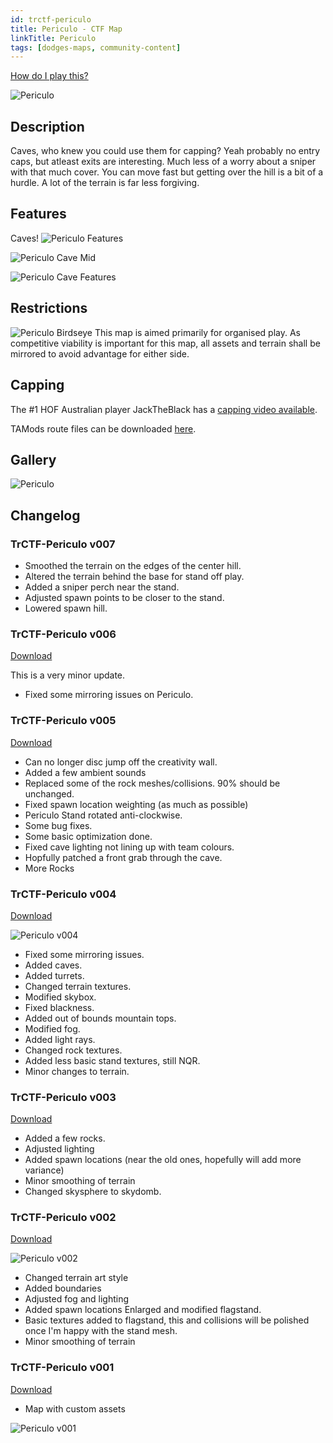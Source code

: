 ```yaml
---
id: trctf-periculo
title: Periculo - CTF Map
linkTitle: Periculo
tags: [dodges-maps, community-content]
---
```


[How do I play this?](/docs/guide-install-setup#playing-community-maps)

![Periculo](/img/maps/periculo-shot.png)

## Description

Caves, who knew you could use them for capping? Yeah probably no entry caps, but atleast exits are interesting. Much less of a worry about a sniper with that much cover. You can move fast but getting over the hill is a bit of a hurdle. A lot of the terrain is far less forgiving.

## Features

Caves!
![Periculo Features](/img/maps/periculo-features.png)

![Periculo Cave Mid](/img/maps/periculo-caves-mid.png)

![Periculo Cave Features](/img/maps/periculo-caves-features.png)

## Restrictions

![Periculo Birdseye](/img/maps/periculo-birdseye.png)
This map is aimed primarily for organised play.
As competitive viability is important for this map, all assets and terrain shall be mirrored to avoid advantage for either side.

## Capping

The #1 HOF Australian player JackTheBlack has a [capping video available](https://youtu.be/izQGpW2qAc8).

TAMods route files can be downloaded [here](/routes/jacktheblacks-periculo-routes.zip).

## Gallery

![Periculo](/img/maps/periculo-bases.png)

## Changelog

### TrCTF-Periculo v007

- Smoothed the terrain on the edges of the center hill.
- Altered the terrain behind the base for stand off play.
- Added a sniper perch near the stand.
- Adjusted spawn points to be closer to the stand.
- Lowered spawn hill.

### TrCTF-Periculo v006

[Download](https://drive.google.com/file/d/1gzeW_rplraKDo1tXjpLsAyujoesf2P1s/view?usp=sharing)

This is a very minor update.

- Fixed some mirroring issues on Periculo.

### TrCTF-Periculo v005

[Download](https://drive.google.com/file/d/1mNzh4lqcJGqVzWOkowzgzgqrDTZbsUfS/view?usp=sharing)

- Can no longer disc jump off the creativity wall.
- Added a few ambient sounds
- Replaced some of the rock meshes/collisions. 90% should be unchanged.
- Fixed spawn location weighting (as much as possible)
- Periculo Stand rotated anti-clockwise.
- Some bug fixes.
- Some basic optimization done.
- Fixed cave lighting not lining up with team colours.
- Hopfully patched a front grab through the cave.
- More Rocks

### TrCTF-Periculo v004

[Download](https://drive.google.com/file/d/1iOdO28uRDKi5UCNfz_FIhkorbWK83ZfJ/view?usp=sharing)

![Periculo v004](/img/maps/periculo-v004.jpeg)

- Fixed some mirroring issues.
- Added caves.
- Added turrets.
- Changed terrain textures.
- Modified skybox.
- Fixed blackness.
- Added out of bounds mountain tops.
- Modified fog.
- Added light rays.
- Changed rock textures.
- Added less basic stand textures, still NQR.
- Minor changes to terrain.

### TrCTF-Periculo v003

[Download](https://drive.google.com/file/d/1pBwrY_hEKQGklYoU__fd_gHmdFD308BQ/view?usp=sharing)

- Added a few rocks.
- Adjusted lighting
- Added spawn locations (near the old ones, hopefully will add more variance)
- Minor smoothing of terrain
- Changed skysphere to skydomb.

### TrCTF-Periculo v002

[Download](https://drive.google.com/file/d/1lvU9RgR03h1CfLh5Z00ipA84i8Vp2d5Y/view?usp=sharing)

![Periculo v002](/img/maps/periculo-v002.png)

- Changed terrain art style
- Added boundaries
- Adjusted fog and lighting
- Added spawn locations
  Enlarged and modified flagstand.
- Basic textures added to flagstand, this and collisions will be polished once I'm happy with the stand mesh.
- Minor smoothing of terrain

### TrCTF-Periculo v001

[Download](https://drive.google.com/file/d/1EVVhYbJNifpjH6mllB0kitl2XpQKN1xk/view?usp=sharing)

- Map with custom assets

![Periculo v001](/img/maps/periculo-v001.png)
